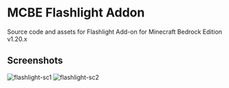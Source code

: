 # MCBE Flashlight Addon
Source code and assets for Flashlight Add-on for Minecraft Bedrock Edition v1.20.x

## Screenshots
![flashlight-sc1]("./img/flashlight-v2-120_2.png")
![flashlight-sc2]("./img/flashlight-v2-120_3.png")

